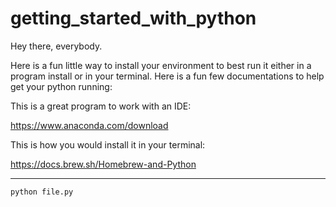 # getting_started_with_python

Hey there, everybody.

Here is a fun little way to install your environment to best run it either in a program install or in your terminal. 
Here is a fun few documentations to help get your python running: 



This is a great program to work with an IDE: 

https://www.anaconda.com/download

This is how you would install it in your terminal: 

https://docs.brew.sh/Homebrew-and-Python



------------------------------------------

`python file.py` 